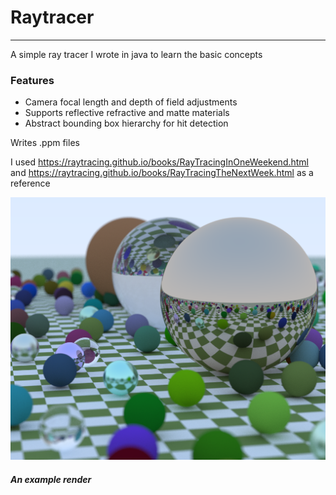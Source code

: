 # Raytracer
___
A simple ray tracer I wrote in java to learn the basic concepts

### Features
* Camera focal length and depth of field adjustments
* Supports reflective refractive and matte materials
* Abstract bounding box hierarchy for hit detection

Writes .ppm files

I used https://raytracing.github.io/books/RayTracingInOneWeekend.html and https://raytracing.github.io/books/RayTracingTheNextWeek.html as a reference

![alt text](https://github.com/camwc/RayTracing/blob/master/render.png)
##### An example render
